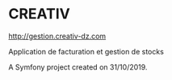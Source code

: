 CREATIV 
=======

http://gestion.creativ-dz.com

Application de facturation et gestion de stocks

A Symfony project created on 31/10/2019.


